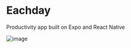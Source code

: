 # Eachday
Productivity app built on Expo and React Native

![image](https://i.postimg.cc/3J9qzJjj/ezgif-2-7f5e9b5f13.gif)
